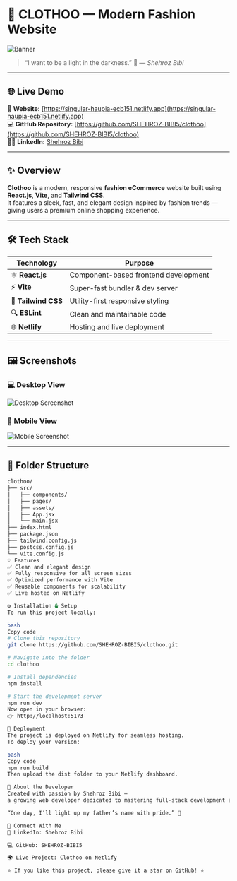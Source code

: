  # 🧥 CLOTHOO — Modern Fashion Website  

![Banner](https://github.com/SHEHROZ-BIBI5/clothoo/blob/main/singular-haupia-ecb151.netlify.app_(Nest%20Hub)%20(1).png)

> “I want to be a light in the darkness.” 💫 — *Shehroz Bibi*

---

## 🌐 Live Demo  
🔗 **Website:** [https://singular-haupia-ecb151.netlify.app](https://singular-haupia-ecb151.netlify.app)  
💻 **GitHub Repository:** [https://github.com/SHEHROZ-BIBI5/clothoo](https://github.com/SHEHROZ-BIBI5/clothoo)  
👩‍💼 **LinkedIn:** [Shehroz Bibi](https://www.linkedin.com/in/shehroz-bibi-391933378)  

---

## ✨ Overview  
**Clothoo** is a modern, responsive **fashion eCommerce** website built using **React.js**, **Vite**, and **Tailwind CSS**.  
It features a sleek, fast, and elegant design inspired by fashion trends — giving users a premium online shopping experience.  

---

## 🛠️ Tech Stack  
| Technology | Purpose |
|-------------|----------|
| ⚛️ **React.js** | Component-based frontend development |
| ⚡ **Vite** | Super-fast bundler & dev server |
| 🎨 **Tailwind CSS** | Utility-first responsive styling |
| 🔍 **ESLint** | Clean and maintainable code |
| 🌐 **Netlify** | Hosting and live deployment |

---

## 🖼️ Screenshots  

### 💻 Desktop View  
![Desktop Screenshot](https://github.com/SHEHROZ-BIBI5/clothoo/blob/main/singular-haupia-ecb151.netlify.app_(Nest%20Hub)%20(1).png)

### 📱 Mobile View  
![Mobile Screenshot](https://github.com/SHEHROZ-BIBI5/clothoo/blob/main/singular-haupia-ecb151.netlify.app_(iPhone%20SE)%20(2).png)

---

## 📁 Folder Structure  
```bash
clothoo/
├── src/
│   ├── components/
│   ├── pages/
│   ├── assets/
│   ├── App.jsx
│   └── main.jsx
├── index.html
├── package.json
├── tailwind.config.js
├── postcss.config.js
└── vite.config.js
💡 Features
✅ Clean and elegant design
✅ Fully responsive for all screen sizes
✅ Optimized performance with Vite
✅ Reusable components for scalability
✅ Live hosted on Netlify

⚙️ Installation & Setup
To run this project locally:

bash
Copy code
# Clone this repository
git clone https://github.com/SHEHROZ-BIBI5/clothoo.git

# Navigate into the folder
cd clothoo

# Install dependencies
npm install

# Start the development server
npm run dev
Now open in your browser:
👉 http://localhost:5173

🚀 Deployment
The project is deployed on Netlify for seamless hosting.
To deploy your version:

bash
Copy code
npm run build
Then upload the dist folder to your Netlify dashboard.

💖 About the Developer
Created with passion by Shehroz Bibi —
a growing web developer dedicated to mastering full-stack development and building beautiful, functional digital experiences.

“One day, I’ll light up my father’s name with pride.” 🌟

🌟 Connect With Me
💼 LinkedIn: Shehroz Bibi

💻 GitHub: SHEHROZ-BIBI5

🌍 Live Project: Clothoo on Netlify

⭐ If you like this project, please give it a star on GitHub! ⭐
